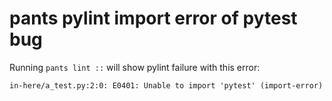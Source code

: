# pants pylint import error of pytest bug

Running `pants lint ::` will show pylint failure with this error:
```
in-here/a_test.py:2:0: E0401: Unable to import 'pytest' (import-error)
```
